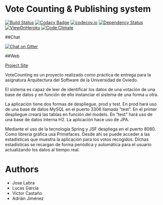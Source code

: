 # Vote Counting & Publishing system


[![Build Status](https://travis-ci.org/Arquisoft/VoteCounting_4a.svg?branch=master)](https://travis-ci.org/Arquisoft/VoteCounting_4a)
[![Codacy Badge](https://api.codacy.com/project/badge/grade/90db566fc1724bbaa9e774c0b6dda812)](https://www.codacy.com/app/jelabra/VoteCounting_4a)
[![codecov.io](https://codecov.io/github/Arquisoft/VoteCounting_4a/coverage.svg?branch=master)](https://codecov.io/github/Arquisoft/VoteCounting_4a?branch=master)
[![Dependency Status](https://www.versioneye.com/user/projects/5716a529fcd19a0039f1789d/badge.svg?style=flat)](https://www.versioneye.com/user/projects/5716a529fcd19a0039f1789d)
[![ViewOnHeroku](https://img.shields.io/badge/View%20on-Heroku-ff69b4.svg)](http://http://vote-counting-4a.herokuapp.com)
[![Code Climate](https://codeclimate.com/github/Arquisoft/VoteCounting_4a/badges/gpa.svg)](https://codeclimate.com/github/Arquisoft/VoteCounting_4a)

##Chat

[![Chat on Gitter](https://badges.gitter.im/Arquisoft/VoteCounting_4a.svg)](https://gitter.im/Arquisoft/VoteCounting_4a)

##Web

[Project Site](http://arquisoft.github.io/VoteCounting_4a/)


VoteCounting es un proyecto realizado como práctica de entrega para la asignatura Arquitectura del Software de la Universidad de Oviedo.

El sistema es capaz de leer de identificar los datos de una votación de una base de datos y en función de ello instanciar el sistema de una forma u otra.

La aplicación tiene dos formas de despliegue, prod y test. En prod hará uso de una base de datos MySQL en el puerto 3306 llamada "test". En el primer despliegue creará las tablas en función del modelo. En "test" hará uso de una base de datos interna H2. La aplicación hace uso de JPA.

Mediante el uso de la tecnología Spring y JSF despliega en el puerto 8080. Como librería gráfica usa Primefaces. Desde ahí se puede acceder a las estadísticas que muestra la aplicación para los votos recogidos. Dichas estadísticas se recargan de forma periódica y automática para el usuario actualizando los datos al tiempo real.


# Authors

* Jose Labra
* Lucas García
* Victor Castaño
* Adrián Jiménez


 
 

